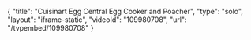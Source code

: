 {
    "title": "Cuisinart Egg Central Egg Cooker and Poacher",
    "type": "solo",
    "layout": "iframe-static",
    "videoId": "109980708",
    "url": "\/tvpembed\/109980708"
}